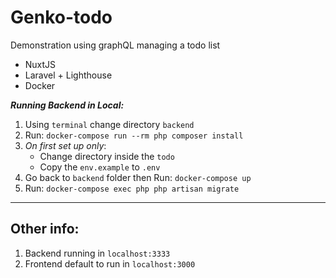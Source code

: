 # Genko-todo
Demonstration using graphQL managing a todo list
 - NuxtJS
 - Laravel + Lighthouse
 - Docker

***Running Backend in Local:***
1. Using `terminal` change directory `backend`
2. Run: `docker-compose run --rm php composer install`
3. *On first set up only*: 
    - Change directory inside the `todo` 
    - Copy the `env.example` to `.env`
4. Go back to `backend` folder then Run: `docker-compose up`
5. Run: `docker-compose exec php php artisan migrate`


---
## **Other info:**
1. Backend running in `localhost:3333`
2. Frontend default to run in `localhost:3000`